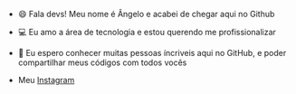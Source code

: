 - 😄 Fala devs! Meu nome é Ângelo e acabei de chegar aqui no Github
- 💻 Eu amo a área de tecnologia e estou querendo me profissionalizar
- 🍃 Eu espero conhecer muitas pessoas íncriveis aqui no GitHub, e poder compartilhar meus códigos com todos vocês

- Meu [Instagram](https://www.instagram.com/anglogaab/)
